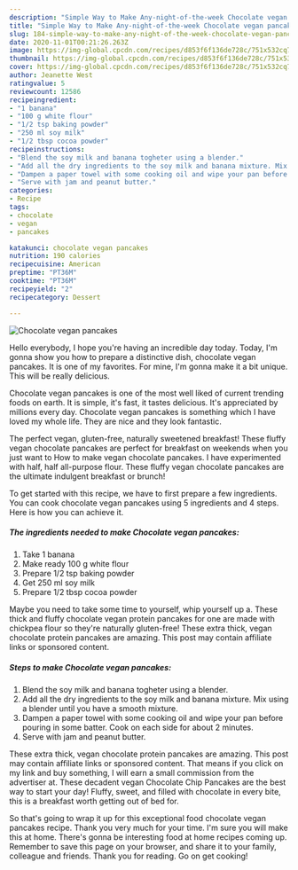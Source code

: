```yaml
---
description: "Simple Way to Make Any-night-of-the-week Chocolate vegan pancakes"
title: "Simple Way to Make Any-night-of-the-week Chocolate vegan pancakes"
slug: 184-simple-way-to-make-any-night-of-the-week-chocolate-vegan-pancakes
date: 2020-11-01T00:21:26.263Z
image: https://img-global.cpcdn.com/recipes/d853f6f136de728c/751x532cq70/chocolate-vegan-pancakes-recipe-main-photo.jpg
thumbnail: https://img-global.cpcdn.com/recipes/d853f6f136de728c/751x532cq70/chocolate-vegan-pancakes-recipe-main-photo.jpg
cover: https://img-global.cpcdn.com/recipes/d853f6f136de728c/751x532cq70/chocolate-vegan-pancakes-recipe-main-photo.jpg
author: Jeanette West
ratingvalue: 5
reviewcount: 12586
recipeingredient:
- "1 banana"
- "100 g white flour"
- "1/2 tsp baking powder"
- "250 ml soy milk"
- "1/2 tbsp cocoa powder"
recipeinstructions:
- "Blend the soy milk and banana togheter using a blender."
- "Add all the dry ingredients to the soy milk and banana mixture. Mix using a blender until you have a smooth mixture."
- "Dampen a paper towel with some cooking oil and wipe your pan before pouring in some batter. Cook on each side for about 2 minutes."
- "Serve with jam and peanut butter."
categories:
- Recipe
tags:
- chocolate
- vegan
- pancakes

katakunci: chocolate vegan pancakes 
nutrition: 190 calories
recipecuisine: American
preptime: "PT36M"
cooktime: "PT36M"
recipeyield: "2"
recipecategory: Dessert

---
```



![Chocolate vegan pancakes](https://img-global.cpcdn.com/recipes/d853f6f136de728c/751x532cq70/chocolate-vegan-pancakes-recipe-main-photo.jpg)

Hello everybody, I hope you're having an incredible day today. Today, I'm gonna show you how to prepare a distinctive dish, chocolate vegan pancakes. It is one of my favorites. For mine, I'm gonna make it a bit unique. This will be really delicious.

Chocolate vegan pancakes is one of the most well liked of current trending foods on earth. It is simple, it's fast, it tastes delicious. It's appreciated by millions every day. Chocolate vegan pancakes is something which I have loved my whole life. They are nice and they look fantastic.

The perfect vegan, gluten-free, naturally sweetened breakfast! These fluffy vegan chocolate pancakes are perfect for breakfast on weekends when you just want to How to make vegan chocolate pancakes. I have experimented with half, half all-purpose flour. These fluffy vegan chocolate pancakes are the ultimate indulgent breakfast or brunch!


To get started with this recipe, we have to first prepare a few ingredients. You can cook chocolate vegan pancakes using 5 ingredients and 4 steps. Here is how you can achieve it.

<!--inarticleads1-->

##### The ingredients needed to make Chocolate vegan pancakes:

1. Take 1 banana
1. Make ready 100 g white flour
1. Prepare 1/2 tsp baking powder
1. Get 250 ml soy milk
1. Prepare 1/2 tbsp cocoa powder


Maybe you need to take some time to yourself, whip yourself up a. These thick and fluffy chocolate vegan protein pancakes for one are made with chickpea flour so they&#39;re naturally gluten-free! These extra thick, vegan chocolate protein pancakes are amazing. This post may contain affiliate links or sponsored content. 

<!--inarticleads2-->

##### Steps to make Chocolate vegan pancakes:

1. Blend the soy milk and banana togheter using a blender.
1. Add all the dry ingredients to the soy milk and banana mixture. Mix using a blender until you have a smooth mixture.
1. Dampen a paper towel with some cooking oil and wipe your pan before pouring in some batter. Cook on each side for about 2 minutes.
1. Serve with jam and peanut butter.


These extra thick, vegan chocolate protein pancakes are amazing. This post may contain affiliate links or sponsored content. That means if you click on my link and buy something, I will earn a small commission from the advertiser at. These decadent vegan Chocolate Chip Pancakes are the best way to start your day! Fluffy, sweet, and filled with chocolate in every bite, this is a breakfast worth getting out of bed for. 

So that's going to wrap it up for this exceptional food chocolate vegan pancakes recipe. Thank you very much for your time. I'm sure you will make this at home. There's gonna be interesting food at home recipes coming up. Remember to save this page on your browser, and share it to your family, colleague and friends. Thank you for reading. Go on get cooking!
